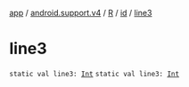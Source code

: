 [app](../../../index.md) / [android.support.v4](../../index.md) / [R](../index.md) / [id](index.md) / [line3](.)

# line3

`static val line3: `[`Int`](https://kotlinlang.org/api/latest/jvm/stdlib/kotlin/-int/index.html)
`static val line3: `[`Int`](https://kotlinlang.org/api/latest/jvm/stdlib/kotlin/-int/index.html)